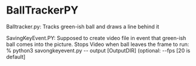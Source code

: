 # BallTrackerPY


Balltracker.py:
Tracks green-ish ball and draws a line behind it

SavingKeyEvent.PY:
Supposed to create video file in event that green-ish ball comes into the picture. 
Stops Video when ball leaves the frame
  to run: % python3 savongkeyevent.py -- output [OutputDIR] (optional: --fps [20 is default]
  
